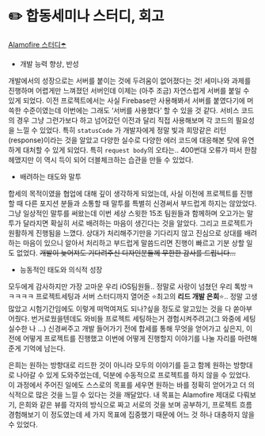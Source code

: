 # ✏️ 합동세미나 스터디, 회고
[Alamofire 스터디☂️](https://github.com/30th-THE-SOPT-iOS-Part/KimHaNeul/blob/49387b5656c78c5a5e98f1af28a0271ce809e454/ReadmeFiles/Joint_Seminar_Study.md)

- 개발 능력 향상, 반성

 개발에서의 성장으로는 서버를 붙이는 것에 두려움이 없어졌다는 것!  세미나와 과제를 진행하며 어렵게만 느껴졌던 서버인데 이제는 (아주 조금) 자연스럽게 서버를 붙일 수 있게 되었다. 이전 프로젝트에서는 사실 Firebase만 사용해봐서 서버를 붙였다기에 머쓱한 수준이였는데 이번에는 그래도 ‘서버를 사용했다’ 할 수 있을 것 같다. 서비스 코드의 경우 그냥 그런가보다 하고 넘어갔던 이전과 달리 직접 사용해보며 각 코드의 필요성을 느낄 수 있었다. 특히 `statusCode` 가 개발자에게 정말 빛과 희망같은 리턴(response)이라는 것을 알았고 다양한 실수로 다양한  에러 코드에 대응해본 탓에 유연하게 대처할 수 있게 되었다. 특히 `request body`의 오타는.. 400번대 오류가 떠서 한참 헤맸지만 이 역시 득이 되어 더블체크하는 습관을 만들 수 있었다. 

- 배려하는 태도와 말투

 합세의 목적이였을 협업에 대해 깊이 생각하게 되었는데, 사실 이전에 프로젝트를 진행할 때 다른 포지션 분들과 소통할 때 말투를 특별히 신경써서 부드럽게 하지는 않았었다. 그냥 일상적인 말투를 써왔는데 이번 세상 스윗한 15조 팀원들과 함께하며 오고가는 말투가 달라지면 확실히 서로 배려하는 마음이 생긴다는 것을 알았다. 그리고 프로젝트가 원활하게 진행됨을 느꼈다. 상대가 처리해주기만을 기다리지 않고 진심으로 상대를 배려하는 마음이 있으니 알아서 처리하고 부드럽게 말씀드리면 진행이 빠르고 기분 상할 일도 없었다. ~~개발이 늦어져도 기다려주신 디자인분들께 무한한 감사를 드립니다…~~

- 능동적인 태도와 의식적 성장

 모두에게 감사하지만 가장 고마운 우리 iOS팀원들.. 정말로 사랑이 넘쳤던 우리 톡방ㅋㅋㅋㅋㅋ 프로젝트세팅과 서버 스터디까지 열어준 ⭐️최고의 **리드 개발 은희**⭐️.. 정말 고생 많았고 시험기간임에도 이렇게 떠먹여져도 되나?싶을 정도로 알고있는 것을 다 쏟아부어줬다. 번거로웠을텐데도 와비들 프로젝트 세팅하는거 경험시켜주려고(그 와중에 세팅 실수한 나 …) 신경써주고 개발 들어가기 전에 합세를 통해 무엇을 얻어가고 싶은지, 이전에 어떻게 프로젝트를 진행했고 이번에 어떻게 진행할지 이야기를 나눌 자리를 마련해준게 기억에 남는다. 

 은희는 원하는 방향대로 리드한 것이 아니라 모두의 이야기를 듣고 함께 원하는 방향대로 나아갈 수 있게 도와주었는데, 덕분에 수동적으로 프로젝트를 하지 않을 수 있었다. 이 과정에서 주어진 일에도 스스로의 목표를  세우면 원하는 바를 정확히 얻어가고 더 의식적으로 많은 것을 느낄 수 있다는 것을 깨달았다. 내 목표는 Alamofire 제대로 다뤄보기, 은희와 같은 뷰를 각자의 방식으로 짜고 서로의 것을 보며 공부하기, 프로젝트 흐름 경험해보기 이 정도였는데 세 가지 목표에 집중했기 때문에 어느 것 하나 대충하지 않을 수 있었다.

